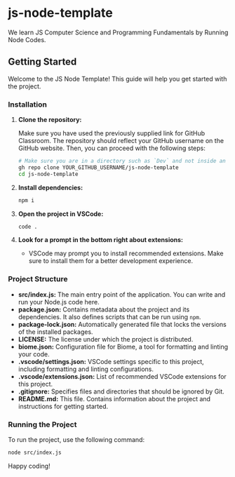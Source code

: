 # js-node-template

We learn JS Computer Science and Programming Fundamentals by Running Node Codes.

## Getting Started

Welcome to the JS Node Template! This guide will help you get started with the project.

### Installation

1. **Clone the repository:**

   Make sure you have used the previously supplied link for GitHub Classroom. The repository should reflect your GitHub username on the GitHub website. Then, you can proceed with the following steps:

   ```sh
   # Make sure you are in a directory such as `Dev` and not inside an existing repository!
   gh repo clone YOUR_GITHUB_USERNAME/js-node-template
   cd js-node-template
   ```

2. **Install dependencies:**

   ```sh
   npm i
   ```

3. **Open the project in VSCode:**

   ```sh
   code .
   ```

4. **Look for a prompt in the bottom right about extensions:**
   - VSCode may prompt you to install recommended extensions. Make sure to install them for a better development experience.

### Project Structure

- **src/index.js:** The main entry point of the application. You can write and run your Node.js code here.
- **package.json:** Contains metadata about the project and its dependencies. It also defines scripts that can be run using `npm`.
- **package-lock.json:** Automatically generated file that locks the versions of the installed packages.
- **LICENSE:** The license under which the project is distributed.
- **biome.json:** Configuration file for Biome, a tool for formatting and linting your code.
- **.vscode/settings.json:** VSCode settings specific to this project, including formatting and linting configurations.
- **.vscode/extensions.json:** List of recommended VSCode extensions for this project.
- **.gitignore:** Specifies files and directories that should be ignored by Git.
- **README.md:** This file. Contains information about the project and instructions for getting started.

### Running the Project

To run the project, use the following command:

```sh
node src/index.js
```

Happy coding!
